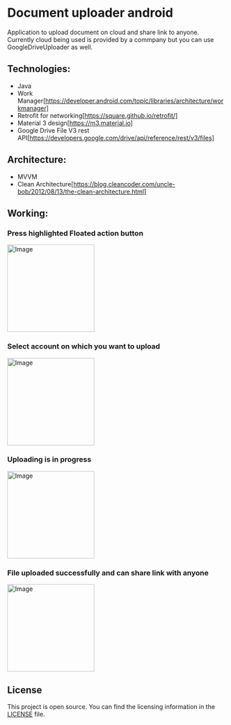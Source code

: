 # Document uploader android

Application to upload document on cloud and share link to anyone. Currently cloud being used is provided by a commpany but you can use GoogleDriveUploader as well.


## Technologies:

- Java
- Work Manager[https://developer.android.com/topic/libraries/architecture/workmanager]
- Retrofit for networking[https://square.github.io/retrofit/]
- Material 3 design[https://m3.material.io]
- Google Drive File V3 rest API[https://developers.google.com/drive/api/reference/rest/v3/files]


## Architecture:

- MVVM
- Clean Architecture[https://blog.cleancoder.com/uncle-bob/2012/08/13/the-clean-architecture.html]

## Working:

### Press highlighted Floated action button
<img src="https://github.com/prateekgupta22195/document-uploader-android/assets/20258993/2d5a5823-3dc5-4e22-80ed-885c77553bae" alt="Image" style="width:200px;">

### Select account on which you want to upload
<img src="https://github.com/prateekgupta22195/document-uploader-android/assets/20258993/524da054-83d6-4eb2-ba64-8d5201bdc083" alt="Image" style="width:200px;">

### Uploading is in progress
<img src="https://github.com/prateekgupta22195/document-uploader-android/assets/20258993/3d09873b-761a-4c26-9af0-7ec7edf7cb02" alt="Image" style="width:200px;">

### File uploaded successfully and can share link with anyone
<img src="https://github.com/prateekgupta22195/document-uploader-android/assets/20258993/3a319e84-807f-4131-ba13-4af943fd8b7e" alt="Image" style="width:200px;">


## License

This project is open source. You can find the licensing information in the [LICENSE](LICENSE) file.

